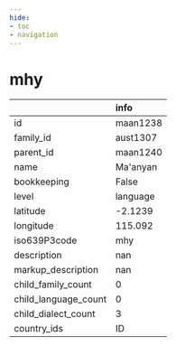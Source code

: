 ```yaml
---
hide:
- toc
- navigation
---
```

# mhy
|                      | info     |
|:---------------------|:---------|
| id                   | maan1238 |
| family_id            | aust1307 |
| parent_id            | maan1240 |
| name                 | Ma'anyan |
| bookkeeping          | False    |
| level                | language |
| latitude             | -2.1239  |
| longitude            | 115.092  |
| iso639P3code         | mhy      |
| description          | nan      |
| markup_description   | nan      |
| child_family_count   | 0        |
| child_language_count | 0        |
| child_dialect_count  | 3        |
| country_ids          | ID       |